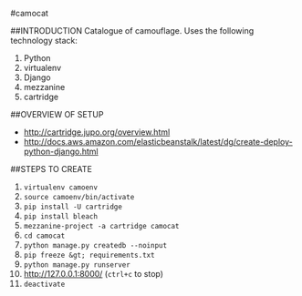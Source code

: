 #camocat

##INTRODUCTION 
Catalogue of camouflage. Uses the following
technology stack:

1.  Python
2.  virtualenv
3.  Django
4.  mezzanine
5.  cartridge

##OVERVIEW OF SETUP

-   <http://cartridge.jupo.org/overview.html>
-   <http://docs.aws.amazon.com/elasticbeanstalk/latest/dg/create-deploy-python-django.html>

##STEPS TO CREATE

1.  `virtualenv camoenv`
2.  `source camoenv/bin/activate`
3.  `pip install -U cartridge`
4.  `pip install bleach`
5.  `mezzanine-project -a cartridge camocat`
6.  `cd camocat`
7.  `python manage.py createdb --noinput`
8.  `pip freeze &gt; requirements.txt`
9.  `python manage.py runserver`
10. <http://127.0.0.1:8000/> (`ctrl+c` to stop)
11. `deactivate`
